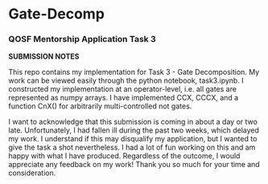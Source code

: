 # Gate-Decomp
### QOSF Mentorship Application Task 3

**SUBMISSION NOTES**

This repo contains my implementation for Task 3 - Gate Decomposition. My work can be viewed easily through the python notebook, task3.ipynb. I constructed my implementation at an operator-level, i.e. all gates are represented as numpy arrays. I have implemented CCX, CCCX, and a function CnX() for arbitrarily multi-controlled not gates.

I want to acknowledge that this submission is coming in about a day or two late. Unfortunately, I had fallen ill during the past two weeks, which delayed my work. I understand if this may disqualify my application, but I wanted to give the task a shot nevertheless. I had a lot of fun working on this and am happy with what I have produced. Regardless of the outcome, I would appreciate any feedback on my work! Thank you so much for your time and consideration.